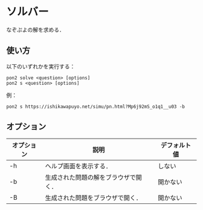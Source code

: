 # ソルバー

なぞぷよの解を求める．

## 使い方

以下のいずれかを実行する：

```shell
pon2 solve <question> [options]
pon2 s <question> [options]
```

例：


```shell
pon2 s https://ishikawapuyo.net/simu/pn.html?Mp6j92mS_o1q1__u03 -b
```

## オプション

| オプション | 説明                                   | デフォルト値 |
| ---------- | -------------------------------------- | ------------ |
| -h         | ヘルプ画面を表示する．                 | しない       |
| -b         | 生成された問題の解をブラウザで開く．   | 開かない     |
| -B         | 生成された問題をブラウザで開く．       | 開かない     |

